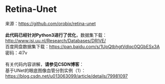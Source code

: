 # Retina-Unet

来源：https://github.com/orobix/retina-unet
<br><br><b>此代码已经针对Python3进行了优化</b>，数据集下载：http://www.isi.uu.nl/Research/Databases/DRIVE/
<br>百度网盘数据集下载：https://pan.baidu.com/s/1UpQtbhgtVdlqc0QGbESx3A 密码：4l7v
<br><br>有关代码内容讲解，<b>请参见CSDN博客</b>：
<br>基于UNet的眼底图像血管分割实例（1）：https://blog.csdn.net/u013063099/article/details/79981097
